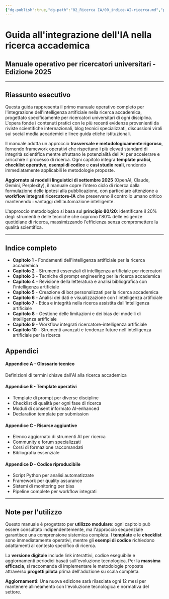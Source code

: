 ```yaml
---
{"dg-publish":true,"dg-path":"02_Ricerca IA/00_indice-AI-ricerca.md","permalink":"/02-ricerca-ia/00-indice-ai-ricerca/","created":"2025-09-26"}
---
```


# Guida all'integrazione dell'IA nella ricerca accademica
## Manuale operativo per ricercatori universitari - Edizione 2025

---

## Riassunto esecutivo

Questa guida rappresenta il primo manuale operativo completo per l'integrazione dell'intelligenza artificiale nella ricerca accademica, progettato specificamente per ricercatori universitari di ogni disciplina. L'opera fonde i contenuti pratici con le più recenti evidenze provenienti da riviste scientifiche internazionali, blog tecnici specializzati, discussioni virali sui social media accademici e linee guida etiche istituzionali.

Il manuale adotta un approccio **trasversale e metodologicamente rigoroso**, fornendo framework operativi che rispettano i più elevati standard di integrità scientifica mentre sfruttano le potenzialità dell'AI per accelerare e arricchire il processo di ricerca. Ogni capitolo integra **template pratici**, **checklist operative**, **esempi di codice** e **casi studio reali**, rendendo immediatamente applicabili le metodologie proposte.

**Aggiornato ai modelli linguistici di settembre 2025** (OpenAI, Claude, Gemini, Perplexity), il manuale copre l'intero ciclo di ricerca dalla formulazione delle ipotesi alla pubblicazione, con particolare attenzione a **workflow integrati ricercatore-IA** che preservano il controllo umano critico mantenendo i vantaggi dell'automazione intelligente.

L'approccio metodologico si basa sul **principio 80/20**: identificare il 20% degli strumenti e delle tecniche che coprono l'80% delle esigenze quotidiane di ricerca, massimizzando l'efficienza senza compromettere la qualità scientifica.

---
## Indice completo

- **Capitolo 1** - Fondamenti dell'intelligenza artificiale per la ricerca accademica
- **Capitolo 2** - Strumenti essenziali di intelligenza artificiale per ricercatori
- **Capitolo 3** - Tecniche di prompt engineering per la ricerca accademica
- **Capitolo 4** - Revisione della letteratura e analisi bibliografica con l'intelligenza artificiale
- **Capitolo 5** - Creazione di bot personalizzati per la ricerca accademica
- **Capitolo 6** - Analisi dei dati e visualizzazione con l'intelligenza artificiale
- **Capitolo 7** - Etica e integrità nella ricerca assistita dall'intelligenza artificiale
- **Capitolo 8** - Gestione delle limitazioni e dei bias dei modelli di intelligenza artificiale
- **Capitolo 9** - Workflow integrati ricercatore-intelligenza artificiale
- **Capitolo 10** - Strumenti avanzati e tendenze future nell'intelligenza artificiale per la ricerca

## Appendici

#### **Appendice A - Glossario tecnico**
Definizioni di termini chiave dall'AI alla ricerca accademica

#### **Appendice B - Template operativi**
- Template di prompt per diverse discipline
- Checklist di qualità per ogni fase di ricerca
- Moduli di consent informato AI-enhanced
- Declaration template per submission

#### **Appendice C - Risorse aggiuntive**
- Elenco aggiornato di strumenti AI per ricerca
- Community e forum specializzati
- Corsi di formazione raccomandati
- Bibliografia essenziale

#### **Appendice D - Codice riproducibile**
- Script Python per analisi automatizzate
- Framework per quality assurance
- Sistemi di monitoring per bias
- Pipeline complete per workflow integrati

---

## Note per l'utilizzo

Questo manuale è progettato per **utilizzo modulare**: ogni capitolo può essere consultato indipendentemente, ma l'approccio sequenziale garantisce una comprensione sistemica completa. I **template** e le **checklist** sono immediatamente operativi, mentre gli **esempi di codice** richiedono adattamenti al contesto specifico di ricerca.

La **versione digitale** include link interattivi, codice eseguibile e aggiornamenti periodici basati sull'evoluzione tecnologica. Per la **massima efficacia**, si raccomanda di implementare le metodologie proposte attraverso **progetti pilota** prima dell'adozione su scala completa.

**Aggiornamenti**: Una nuova edizione sarà rilasciata ogni 12 mesi per mantenere allineamento con l'evoluzione tecnologica e normativa del settore.